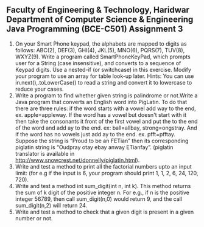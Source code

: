Faculty of Engineering & Technology, Haridwar
Department of Computer Science & Engineering
Java Programming (BCE-C501) Assignment 3
------------------------------------------------------------------------------------------------------------

1. On your Smart Phone keypad, the alphabets are mapped to digits as follows: ABC(2),
DEF(3), GHI(4), JKL(5), MNO(6), PQRS(7), TUV(8), WXYZ(9). Write a program called
SmartPhoneKeyPad, which prompts user for a String (case insensitive), and converts to a
sequence of Keypad digits. Use a nested-if (or switchcase) in this exercise. Modify your
program to use an array for table look-up later.
Hints: You can use in.next(),.toLowerCase() to read a string and convert it to lowercase
to reduce your cases.
2. Write a program to find whether given string is palindrome or not.Write a Java program
that converts an English word into PigLatin. To do that there are three rules: if the word
starts with a vowel add way to the end, ex. apple=appleway. If the word has a vowel
but doesn't start with it then take the consonants it front of the first vowel and put the
to the end of the word and add ay to the end. ex: ball=allbay, strong=ongstray. And if
the word has no vowels just add ay to the end. ex. pfft=pfftay. Suppose the string is
“Proud to be an FETian” then its corresponding piglatin string is “Oudpray otay ebay
anway ETianfay”. (piglatin translator is available in
http://www.snowcrest.net/donnelly/piglatin.html).
3. Write and test a method to print all the factorial numbers upto an input limit: (for e.g if
the input is 6, your program should print 1, 1, 2, 6, 24, 120, 720).
4. Write and test a method int sum_digit(int n, int k). This method returns the
sum of k digit of the positive integer n. For e.g., if n is the positive integer 56789,
then call sum_digit(n,0) would return 9, and the call sum_digit(n,2) will
return 24.
5. Write and test a method to check that a given digit is present in a given number or not.
